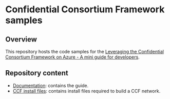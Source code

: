 # Confidential Consortium Framework samples

## Overview 

This repository hosts the code samples for the [Leveraging the Confidential Consortium Framework on Azure - A mini guide for developers](./Documentation/Leveraging%20the%20Confidential%20Consortium%20Framework%20on%20Azure%20-%20A%20mini%20guide%20for%20developers.pdf).

## Repository content

- [Documentation](./Documentation): contains the guide. 
- [CCF install files](./CCF%20install%20files): contains install files required to build a CCF network.